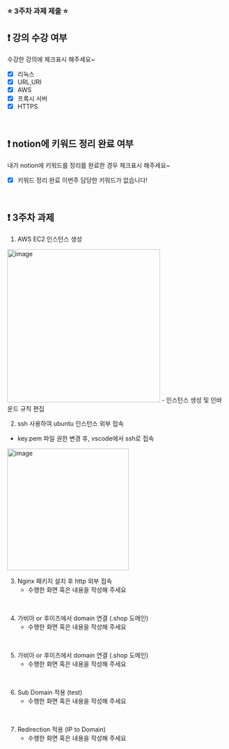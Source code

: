 ### ⭐️ 3주차 과제 제출 ⭐️

## ❗️ 강의 수강 여부
수강한 강의에 체크표시 해주세요~

- [x] 리눅스
- [x] URL,URI
- [x] AWS
- [x] 프록시 서버
- [x] HTTPS

<br>

## ❗️ notion에 키워드 정리 완료 여부
내가 notion에 키워드를 정리를 완료한 경우 체크표시 해주세요~

- [x] 키워드 정리 완료
이번주 담당한 키워드가 없습니다!

<br>

## ❗️ 3주차 과제
1. AWS EC2 인스턴스 생성
<img width="351" alt="image" src="https://github.com/GDSC-Hanyang/2023-Server-Study/assets/77712822/14f6a3ce-73e8-4544-9444-f010bb66909a">
- 인스턴스 생성 및 인바운드 규칙 편집
<br/>

2. ssh 사용하여 ubuntu 인스턴스 외부 접속
- key.pem 파일 권한 변경 후, vscode에서 ssh로 접속
<img width="279" alt="image" src="https://github.com/GDSC-Hanyang/2023-Server-Study/assets/77712822/703f78ea-ffa6-458e-9cb8-5840ddc59feb">
<br/>

3. Nginx 패키지 설치 후 http 외부 접속
   - 수행한 화면 혹은 내용을 작성해 주세요
   
<br/>

4. 가비아 or 후이즈에서 domain 연결 (.shop 도메인)
   - 수행한 화면 혹은 내용을 작성해 주세요

<br/>

5. 가비아 or 후이즈에서 domain 연결 (.shop 도메인)
   - 수행한 화면 혹은 내용을 작성해 주세요

<br/>

6. Sub Domain 적용 (test)
   - 수행한 화면 혹은 내용을 작성해 주세요

<br/>

7. Redirection 적용 (IP to Domain)
   - 수행한 화면 혹은 내용을 작성해 주세요

<br/>

